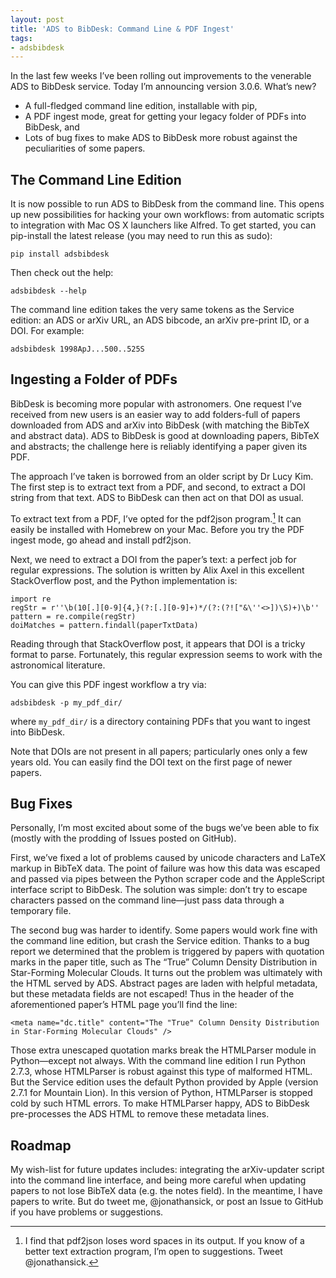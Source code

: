 ```yaml
---
layout: post
title: 'ADS to BibDesk: Command Line & PDF Ingest'
tags:
- adsbibdesk
---
```

In the last few weeks I’ve been rolling out improvements to the venerable ADS to BibDesk service. Today I’m announcing version 3.0.6. What’s new?

- A full-fledged command line edition, installable with pip,
- A PDF ingest mode, great for getting your legacy folder of PDFs into BibDesk, and
- Lots of bug fixes to make ADS to BibDesk more robust against the peculiarities of some papers.

## The Command Line Edition

It is now possible to run ADS to BibDesk from the command line. This opens up new possibilities for hacking your own workflows: from automatic scripts to integration with Mac OS X launchers like Alfred. To get started, you can pip-install the latest release (you may need to run this as sudo):

    pip install adsbibdesk


Then check out the help:

    adsbibdesk --help


The command line edition takes the very same tokens as the Service edition: an ADS or arXiv URL, an ADS bibcode, an arXiv pre-print ID, or a DOI. For example:

    adsbibdesk 1998ApJ...500..525S


## Ingesting a Folder of PDFs

BibDesk is becoming more popular with astronomers. One request I’ve received from new users is an easier way to add folders-full of papers downloaded from ADS and arXiv into BibDesk (with matching the BibTeX and abstract data). ADS to BibDesk is good at downloading papers, BibTeX and abstracts; the challenge here is reliably identifying a paper given its PDF.

The approach I’ve taken is borrowed from an older script by Dr Lucy Kim. The first step is to extract text from a PDF, and second, to extract a DOI string from that text. ADS to BibDesk can then act on that DOI as usual.

To extract text from a PDF, I’ve opted for the pdf2json program.[^1] It can easily be installed with Homebrew on your Mac. Before you try the PDF ingest mode, go ahead and install pdf2json.

Next, we need to extract a DOI from the paper’s text: a perfect job for regular expressions. The solution is written by Alix Axel in this excellent StackOverflow post, and the Python implementation is:

    import re
    regStr = r''\b(10[.][0-9]{4,}(?:[.][0-9]+)*/(?:(?!["&\''<>])\S)+)\b''
    pattern = re.compile(regStr)
    doiMatches = pattern.findall(paperTxtData)


Reading through that StackOverflow post, it appears that DOI is a tricky format to parse. Fortunately, this regular expression seems to work with the astronomical literature.

You can give this PDF ingest workflow a try via:

    adsbibdesk -p my_pdf_dir/


where `my_pdf_dir/` is a directory containing PDFs that you want to ingest into BibDesk.

Note that DOIs are not present in all papers; particularly ones only a few years old. You can easily find the DOI text on the first page of newer papers.

## Bug Fixes

Personally, I’m most excited about some of the bugs we’ve been able to fix (mostly with the prodding of Issues posted on GitHub).

First, we’ve fixed a lot of problems caused by unicode characters and LaTeX markup in BibTeX data. The point of failure was how this data was escaped and passed via pipes between the Python scraper code and the AppleScript interface script to BibDesk. The solution was simple: don’t try to escape characters passed on the command line—just pass data through a temporary file.

The second bug was harder to identify. Some papers would work fine with the command line edition, but crash the Service edition. Thanks to a bug report we determined that the problem is triggered by papers with quotation marks in the paper title, such as The “True” Column Density Distribution in Star-Forming Molecular Clouds. It turns out the problem was ultimately with the HTML served by ADS. Abstract pages are laden with helpful metadata, but these metadata fields are not escaped! Thus in the header of the aforementioned paper’s HTML page you’ll find the line:

    <meta name="dc.title" content="The "True" Column Density Distribution in Star-Forming Molecular Clouds" />


Those extra unescaped quotation marks break the HTMLParser module in Python—except not always. With the command line edition I run Python 2.7.3, whose HTMLParser is robust against this type of malformed HTML. But the Service edition uses the default Python provided by Apple (version 2.7.1 for Mountain Lion). In this version of Python, HTMLParser is stopped cold by such HTML errors. To make HTMLParser happy, ADS to BibDesk pre-processes the ADS HTML to remove these metadata lines.

## Roadmap

My wish-list for future updates includes: integrating the arXiv-updater script into the command line interface, and being more careful when updating papers to not lose BibTeX data (e.g. the notes field). In the meantime, I have papers to write. But do tweet me, @jonathansick, or post an Issue to GitHub if you have problems or suggestions.


[^1]: I find that pdf2json loses word spaces in its output. If you know of a better text extraction program, I’m open to suggestions. Tweet @jonathansick.
